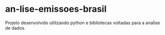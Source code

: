 # an-lise-emissoes-brasil
Projeto desenvolvido utilizando python e bibliotecas voltadas para a anaĺise de dados.
